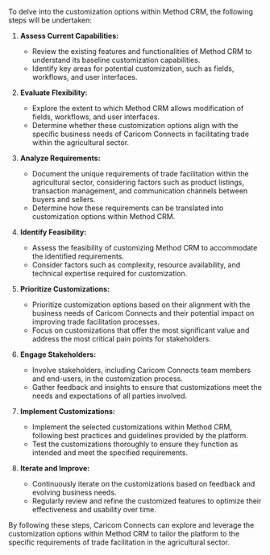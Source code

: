 To delve into the customization options within Method CRM, the following steps will be undertaken:

1. **Assess Current Capabilities:**

   - Review the existing features and functionalities of Method CRM to understand its baseline customization capabilities.
   - Identify key areas for potential customization, such as fields, workflows, and user interfaces.

2. **Evaluate Flexibility:**

   - Explore the extent to which Method CRM allows modification of fields, workflows, and user interfaces.
   - Determine whether these customization options align with the specific business needs of Caricom Connects in facilitating trade within the agricultural sector.

3. **Analyze Requirements:**

   - Document the unique requirements of trade facilitation within the agricultural sector, considering factors such as product listings, transaction management, and communication channels between buyers and sellers.
   - Determine how these requirements can be translated into customization options within Method CRM.

4. **Identify Feasibility:**

   - Assess the feasibility of customizing Method CRM to accommodate the identified requirements.
   - Consider factors such as complexity, resource availability, and technical expertise required for customization.

5. **Prioritize Customizations:**

   - Prioritize customization options based on their alignment with the business needs of Caricom Connects and their potential impact on improving trade facilitation processes.
   - Focus on customizations that offer the most significant value and address the most critical pain points for stakeholders.

6. **Engage Stakeholders:**

   - Involve stakeholders, including Caricom Connects team members and end-users, in the customization process.
   - Gather feedback and insights to ensure that customizations meet the needs and expectations of all parties involved.

7. **Implement Customizations:**

   - Implement the selected customizations within Method CRM, following best practices and guidelines provided by the platform.
   - Test the customizations thoroughly to ensure they function as intended and meet the specified requirements.

8. **Iterate and Improve:**
   - Continuously iterate on the customizations based on feedback and evolving business needs.
   - Regularly review and refine the customized features to optimize their effectiveness and usability over time.

By following these steps, Caricom Connects can explore and leverage the customization options within Method CRM to tailor the platform to the specific requirements of trade facilitation in the agricultural sector.

